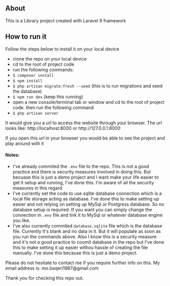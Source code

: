 <h2>About</h2>
<p>This is a Library project created with Laravel 9 framework


<h2>How to run it</h2>

Follow the steps below to install it on your local device

<ul>
<li>clone the repo on your local device</li>
<li>cd to the root of project code</li>
<li>run the following commands:</li>
<li><code>$ composer install</code></li>
<li><code>$ npm install</code></li>
<li><code>$ php artisan migrate:fresh --seed</code> (this is to run migrations and seed the database)</li>
<li><code>$ npm run dev</code> (keep this running)</li>
<li>open a new console/terminal tab or window and cd to the root of project code. then run the following command</li>
<li><code>$ php artisan server</code></li>
</ul>

<p>It would give you a url to access the website through your browser. The url looks like:
http://localhost:8000 or http://127.0.0.1:8000</p>
<p>If you open this url in your browser you would be able to see the project and play around with it</p>


<h4>Notes:</h4>
<ul>
<li>I've already commited the <code>.env</code> file to the repo. This is not a good practice and there is security measures involved in doing this. But becuase this is just a demo project and I want make your life easier to get it setup and running, I've done this. I'm aware of all the security measures in this regard.</li>
<li>I've currently set the code to use sqlite database connection which is a local file storage acting as database. I've done this to make setting up easier and not relying on setting up MySql or Postgress database. So no database setup is required. If you want you can simply change the connection in <code>.env</code> file and link it to MySql or whatever database engine you like.</li>
<li>I've also currently commited <code>database.sqlite</code> file which is the database file. Currently it's blank and no data in it. But it will populate as soon as you run the commands above. Also I know this is a security measure and it's not a good practice to coomit database in the repo but I've done this to make setting it up easier withou hassle of creating the file manually. I've done this because this is just a demo project.</li>
</ul>


<p>
Please do not hesitate to contact me if you require further info on this. My email address is: mo.baqeri1987@gmail.com</p>

Thank you for checking this repo out.
